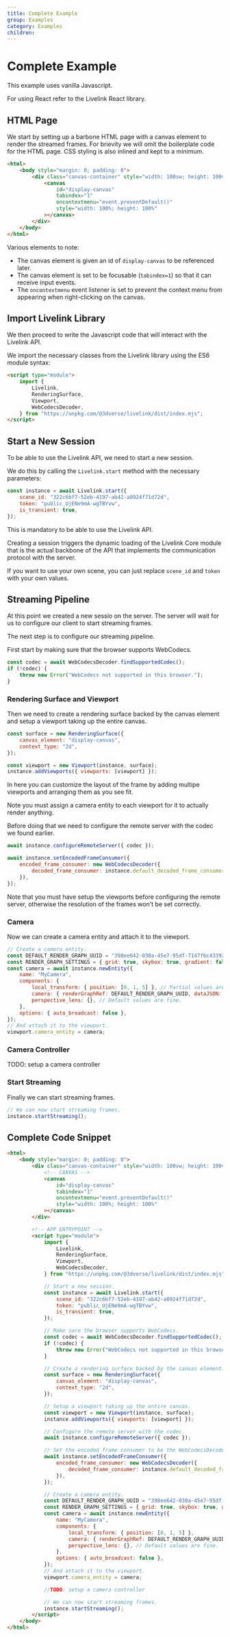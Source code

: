```yaml
---
title: Complete Example
group: Examples
category: Examples
children:
---
```


# Complete Example

This example uses vanilla Javascript.

For using React refer to the Livelink React library.

## HTML Page

We start by setting up a barbone HTML page with a canvas element to render the streamed frames.
For brievity we will omit the boilerplate code for the HTML page. CSS styling is also inlined and kept to a minimum.

```html
<html>
    <body style="margin: 0; padding: 0">
        <div class="canvas-container" style="width: 100vw; height: 100vh; background-color: #000">
            <canvas
                id="display-canvas"
                tabindex="1"
                oncontextmenu="event.preventDefault()"
                style="width: 100%; height: 100%"
            ></canvas>
        </div>
    </body>
</html>
```

Various elements to note:

- The canvas element is given an id of `display-canvas` to be referenced later.
- The canvas element is set to be focusable (`tabindex=1`) so that it can receive input events.
- The `oncontextmenu` event listener is set to prevent the context menu from appearing when right-clicking on the canvas.

## Import Livelink Library

We then proceed to write the Javascript code that will interact with the Livelink API.

We import the necessary classes from the Livelink library using the ES6 module syntax:

```html
<script type="module">
    import {
        Livelink,
        RenderingSurface,
        Viewport,
        WebCodecsDecoder,
    } from "https://unpkg.com/@3dverse/livelink/dist/index.mjs";
</script>
```

## Start a New Session

To be able to use the Livelink API, we need to start a new session.

We do this by calling the `Livelink.start` method with the necessary parameters:

```javascript
const instance = await Livelink.start({
    scene_id: "322c6bf7-52eb-4197-ab42-a0924f71d72d",
    token: "public_UjENe9mA-wgTBYvw",
    is_transient: true,
});
```

This is mandatory to be able to use the Livelink API.

Creating a session triggers the dynamic loading of the Livelink Core module that is the actual backbone of the API
that implements the communication protocol with the server.

If you want to use your own scene, you can just replace `scene_id` and `token` with your own values.

## Streaming Pipeline

At this point we created a new sessio on the server.
The server will wait for us to configure our client to start streaming frames.

The next step is to configure our streaming pipeline.

First start by making sure that the browser supports WebCodecs.

```javascript
const codec = await WebCodecsDecoder.findSupportedCodec();
if (!codec) {
    throw new Error("WebCodecs not supported in this browser.");
}
```

### Rendering Surface and Viewport

Then we need to create a rendering surface backed by the canvas element and setup a viewport
taking up the entire canvas.

```javascript
const surface = new RenderingSurface({
    canvas_element: "display-canvas",
    context_type: "2d",
});

const viewport = new Viewport(instance, surface);
instance.addViewports({ viewports: [viewport] });
```

In here you can customize the layout of the frame by adding multipe viewports and arranging them as you see fit.

Note you must assign a camera entity to each viewport for it to actually render anything.

Before doing that we need to configure the remote server with the codec we found earlier.

```javascript
await instance.configureRemoteServer({ codec });

await instance.setEncodedFrameConsumer({
    encoded_frame_consumer: new WebCodecsDecoder({
        decoded_frame_consumer: instance.default_decoded_frame_consumer,
    }),
});
```

Note that you must have setup the viewports before configuring the remote server, otherwise the resolution of the
frames won't be set correctly.

### Camera

Now we can create a camera entity and attach it to the viewport.

```javascript
// Create a camera entity.
const DEFAULT_RENDER_GRAPH_UUID = "398ee642-030a-45e7-95df-7147f6c43392";
const RENDER_GRAPH_SETTINGS = { grid: true, skybox: true, gradient: false };
const camera = await instance.newEntity({
    name: "MyCamera",
    components: {
        local_transform: { position: [0, 1, 5] }, // Partial values are fine.
        camera: { renderGraphRef: DEFAULT_RENDER_GRAPH_UUID, dataJSON: RENDER_GRAPH_SETTINGS },
        perspective_lens: {}, // Default values are fine.
    },
    options: { auto_broadcast: false },
});
// And attach it to the viewport.
viewport.camera_entity = camera;
```

### Camera Controller

TODO: setup a camera controller

### Start Streaming

Finally we can start streaming frames.

```javascript
// We can now start streaming frames.
instance.startStreaming();
```

## Complete Code Snippet

```html
<html>
    <body style="margin: 0; padding: 0">
        <div class="canvas-container" style="width: 100vw; height: 100vh; background-color: #000">
            <!-- CANVAS -->
            <canvas
                id="display-canvas"
                tabindex="1"
                oncontextmenu="event.preventDefault()"
                style="width: 100%; height: 100%"
            ></canvas>
        </div>

        <!-- APP ENTRYPOINT -->
        <script type="module">
            import {
                Livelink,
                RenderingSurface,
                Viewport,
                WebCodecsDecoder,
            } from "https://unpkg.com/@3dverse/livelink/dist/index.mjs";

            // Start a new session.
            const instance = await Livelink.start({
                scene_id: "322c6bf7-52eb-4197-ab42-a0924f71d72d",
                token: "public_UjENe9mA-wgTBYvw",
                is_transient: true,
            });

            // Make sure the browser supports WebCodecs.
            const codec = await WebCodecsDecoder.findSupportedCodec();
            if (!codec) {
                throw new Error("WebCodecs not supported in this browser.");
            }

            // Create a rendering surface backed by the canvas element.
            const surface = new RenderingSurface({
                canvas_element: "display-canvas",
                context_type: "2d",
            });

            // Setup a viewport taking up the entire canvas.
            const viewport = new Viewport(instance, surface);
            instance.addViewports({ viewports: [viewport] });

            // Configure the remote server with the codec.
            await instance.configureRemoteServer({ codec });

            // Set the encoded frame consumer to be the WebCodecsDecoder.
            await instance.setEncodedFrameConsumer({
                encoded_frame_consumer: new WebCodecsDecoder({
                    decoded_frame_consumer: instance.default_decoded_frame_consumer,
                }),
            });

            // Create a camera entity.
            const DEFAULT_RENDER_GRAPH_UUID = "398ee642-030a-45e7-95df-7147f6c43392";
            const RENDER_GRAPH_SETTINGS = { grid: true, skybox: true, gradient: false };
            const camera = await instance.newEntity({
                name: "MyCamera",
                components: {
                    local_transform: { position: [0, 1, 5] },
                    camera: { renderGraphRef: DEFAULT_RENDER_GRAPH_UUID, dataJSON: RENDER_GRAPH_SETTINGS },
                    perspective_lens: {}, // Default values are fine.
                },
                options: { auto_broadcast: false },
            });
            // And attach it to the viewport.
            viewport.camera_entity = camera;

            //TODO: setup a camera controller

            // We can now start streaming frames.
            instance.startStreaming();
        </script>
    </body>
</html>
```
